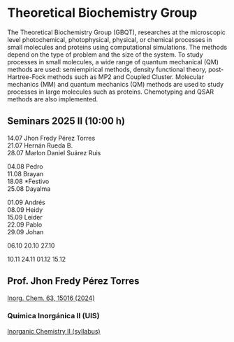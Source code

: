 # Theoretical Biochemistry Group 

The Theoretical Biochemistry Group (GBQT), researches at the microscopic level photochemical, photophysical, physical, or chemical processes in small molecules and proteins using computational simulations. The methods depend on the type of problem and the size of the system. To study processes in small molecules, a wide range of quantum mechanical (QM) methods are used: semiempirical methods, density functional theory, post-Hartree-Fock methods such as MP2 and Coupled Cluster. Molecular mechanics (MM) and quantum mechanics (QM) methods are used to study processes in large molecules such as proteins. Chemotyping and QSAR methods are also implemented.

## Seminars 2025 II (10:00 h)
  14.07   Jhon Fredy Pérez Torres \
  21.07   Hernán Rueda B. \
  28.07   Marlon Daniel Suárez Ruis

  04.08   Pedro \
  11.08   Brayan \
  18.08   *Festivo \
  25.08   Dayalma 

  01.09   Andrés \
  08.09   Heidy \
  15.09   Leider \
  22.09   Pablo \
  29.09   Johan

  06.10
  20.10
  27.10

  10.11
  24.11
  01.12
  15.12

## Prof. Jhon Fredy Pérez Torres
[Inorg. Chem. 63, 15016 (2024)](https://doi.org/10.1021/acs.inorgchem.4c01771)
### Química Inorgánica II (UIS)
[Inorganic Chemistry II (syllabus)](http://gbqtuis.github.io/main/syllabus-InorgChem-24732.pdf)
